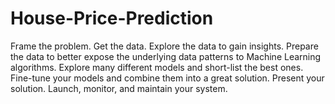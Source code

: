 # House-Price-Prediction
Frame the problem.
Get the data. 
Explore the data to gain insights. 
Prepare the data to better expose the underlying data patterns to Machine Learning algorithms.
Explore many different models and short-list the best ones. 
Fine-tune your models and combine them into a great solution. 
Present your solution. Launch, monitor, and maintain your system.
